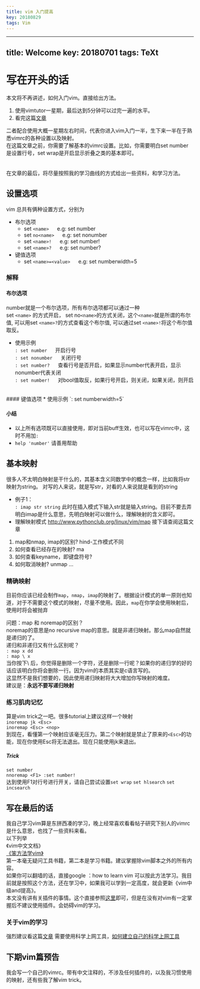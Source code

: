 ```yaml
---
title: vim 入门提高
key: 20180829
tags: Vim
---
```

---
title: Welcome
key: 20180701
tags: TeXt
---
# 写在开头的话
本文将不再讲述，如何入门vim。直接给出方法。
1. 使用vimtutor一星期，最后达到5分钟可以过完一遍的水平。
2. 看完这篇[文章](https://coolshell.cn/articles/5426.html)
<!--more-->
二者配合使用大概一星期左右时间，代表你进入vim入门一半，生下来一半在于熟悉vimrc的各种设置以及映射。  
在这篇文章之前，你需要了解基本的vimrc设置。比如，你需要明白set number 是设置行号，set wrap是开启显示折叠之类的基本即可。  
<br/>
<br/>
在文章的最后，将尽量按照我的学习曲线的方式给出一些资料，和学习方法。

## 设置选项
vim 总共有俩种设置方式，分别为
* 布尔选项
    * set `<name>`  &emsp;  e.g: set number
    * set `no<name>`  &emsp;  e.g: set nonumber
    * set `<name>!`  &emsp;  e.g: set number!
    * set `<name>?`  &emsp;  e.g: set number?  
* 键值选项
    * set `<name>=<value>`  &emsp;  e.g: set numberwidth=5

### 解释
#### 布尔选项  
number就是一个布尔选项，所有布尔选项都可以通过一种  
set `<name>` 的方式开启， set no`<name>`的方式关闭，这个`<name>`就是所谓的布尔值, 
可以用set `<name>?`的方式查看这个布尔值, 可以通过set `<name>!`将这个布尔值取反。
* 使用示例  
`: set number` &emsp; 开启行号  
`: set nonumber` &emsp; 关闭行号  
`: set number?` &emsp; 查看行号是否开启，如果显示number代表开启，显示nonumber代表关闭  
`: set number!` &emsp; 对bool值取反，如果行号开启，则关闭，如果关闭，则开启    
<br/>
#### 键值选项  
* 使用示例  
`: set numberwidth=5` 

#### 小结
* 以上所有选项既可以直接使用，即对当前buff生效，也可以写在vimrc中，这时不用加`:`
* `help 'number'` 请善用帮助 

## 基本映射
很多人不太明白映射是干什么的，其基本含义同数学中的概念一样，比如我将str映射为string。
对写的人来说，就是写str，对看的人来说就是看到的string

* 例子1：  
`: imap str string` 此时在插入模式下输入str就是输入string。目前不要去弄明白imap是什么意思，先明白映射可以做什么，理解映射的含义即可。
* 理解映射模式 http://www.pythonclub.org/linux/vim/map 接下请查阅这篇文章
1. map和nmap, imap的区别? hind-工作模式不同
2. 如何查看已经存在的映射? ma 
3. 如何查看keyname，即键盘符号?
4. 如何取消映射? unmap ...

### 精确映射
目前你应该已经会制作`map`，`nmap`，`imap`的映射了。根据设计模式的单一原则也知道，对于不需要这个模式的映射，尽量不使用。因此，`map`在你学会使用映射后，使用时将会被抛弃

问题：map 和 noremap的区别？  
noremap的意思是no recursive map的意思。就是非递归映射。那么map自然就是递归的了。  
递归和非递归又有什么区别呢？  
`: map x dd`   
`: map \ x`  
当你按下\ 后，你觉得是删除一个字符，还是删除一行呢？如果你的递归学的好的话应该明白你将会删除一行。因为vim的本质其实是c语言写的。  
这显然不是我们想要的，因此使用递归映射将大大增加你写映射的难度。  
建议是：**永远不要写递归映射** 

### 练习肌肉记忆
算是vim trick之一吧。很多tutorial上建议这样一个映射  
`inoremap jk <Esc>`  
`inoremap <Esc> <nop>`  
到现在，看懂第一个映射应该毫无压力。第二个映射就是禁止了原来的`<Esc>`的功能，现在你使用Esc将无法退出。现在只能使用jk来退出。

##### Trick
`set number`  
`nnoremap <F1> :set number!`  
达到使用F1对行号进行开关，请自己尝试设置`set wrap` `set hlsearch` `set incsearch`

## 写在最后的话
我自己学习vim算是东拼西凑的学习，晚上经常喜欢看看帖子研究下别人的vimrc是什么意思，也找了一些资料来看。  
以下列举  
《vim中文文档》  
[《笨方法学vim》](http://learnvimscriptthehardway.onefloweroneworld.com)  
第一本毫无疑问工具书籍，第二本是学习书籍。建议掌握除vim脚本之外的所有内容。  
如果你可以翻墙的话，直接google ：how to learn vim 可以按此方法学习。我目前就是按照这个方法，还在学习中，如果我可以学到一定高度，就会更新《vim中级and提高》。  
本文没有讲有关插件的事情。这个直接参照[这里](https://github.com/yangyangwithgnu/use_vim_as_ide)即可，但是在没有对vim有一定掌握后不建议使用插件。会妨碍vim的学习。  
### 关于vim的学习  
强烈建议看这篇[文章](https://medium.com/actualize-network/how-to-learn-vim-a-four-week-plan-cd8b376a9b85)
需要使用科学上网工具，[如何建立自己的科学上网工具](http://jiyiren.github.io/2016/10/06/fanqiang)

## 下期vim篇预告
我会写一个自己的vimrc。带有中文注释的，不涉及任何插件的，以及我习惯使用的映射，还有些我了解vim trick。
